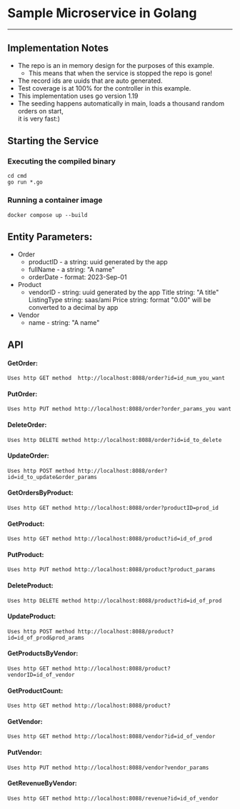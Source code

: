 # Sample Microservice in Golang
***
## Implementation Notes
- The repo is an in memory design for the purposes of this example.
  - This means that when the service is stopped the repo is gone!
- The record ids are uuids that are auto generated.
- Test coverage is at 100% for the controller in this example.
- This implementation uses go version 1.19
- The seeding happens automatically in main, loads a thousand random orders on start,  
  it is very fast:)

## Starting the Service
  ### Executing the compiled binary
`cd cmd`  
`go run *.go`  
  ### Running a container image
`docker compose up --build`  

## Entity Parameters:
- Order
  - productID - a string: uuid generated by the app
  - fullName  - a string: "A name"
  - orderDate - format: 2023-Sep-01
- Product
  - vendorID - string: uuid generated by the app
    Title       string: "A title"
    ListingType string: saas/ami
    Price       string: format "0.00" will be converted to a decimal by app
- Vendor
  - name - string: "A name"

## API

  ####  GetOrder:
    Uses http GET method  http://localhost:8088/order?id=id_num_you_want

  ####  PutOrder:  
    Uses http PUT method http://localhost:8088/order?order_params_you want

  #### DeleteOrder:  
    Uses http DELETE method http://localhost:8088/order?id=id_to_delete

  #### UpdateOrder:
    Uses http POST method http://localhost:8088/order?id=id_to_update&order_params

  #### GetOrdersByProduct:  
    Uses http GET method http://localhost:8088/order?productID=prod_id

  #### GetProduct:
    Uses http GET method http://localhost:8088/product?id=id_of_prod

  #### PutProduct:
    Uses http PUT method http://localhost:8088/product?product_params

  #### DeleteProduct:
    Uses http DELETE method http://localhost:8088/product?id=id_of_prod

  #### UpdateProduct:
    Uses http POST method http://localhost:8088/product?id=id_of_prod&prod_arams

  #### GetProductsByVendor:
    Uses http GET method http://localhost:8088/product?vendorID=id_of_vendor

  #### GetProductCount:
    Uses http GET method http://localhost:8088/product?

  #### GetVendor:
    Uses http GET method http://localhost:8088/vendor?id=id_of_vendor

  #### PutVendor:
    Uses http PUT method http://localhost:8088/vendor?vendor_params

  #### GetRevenueByVendor:
    Uses http GET method http://localhost:8088/revenue?id=id_of_vendor